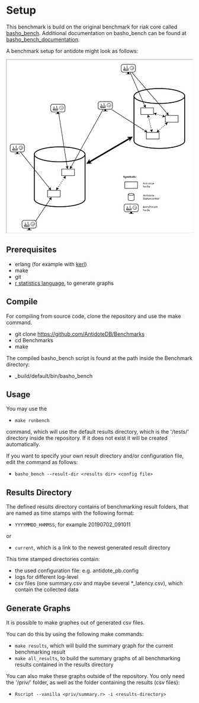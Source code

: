 # Setup

This benchmark is build on the original benchmark for riak core called [basho_bench](https://github.com/basho/basho_bench).
Additional documentation on basho_bench can be found at [basho_bench_documentation](https://docs.riak.com/riak/kv/latest/using/performance/benchmarking).

A benchmark setup for antidote might look as follows:

![](images/BenchmarkForAntidote.png)

## Prerequisites

- erlang (for example with [kerl](https://github.com/kerl/kerl))
- make
- git
- [r statistics language](https://www.r-project.org), to generate graphs

## Compile
For compiling from source code, clone the repository and use the make command.

- git clone https://github.com/AntidoteDB/Benchmarks
- cd Benchmarks
- make

The compiled basho_bench script is found at the path inside the Benchmark directory: 
- _build/default/bin/basho_bench

## Usage

You may use the
- `make runbench` 

command, which will use the default results directory, which is the '/tests/' directory inside the repository. If it does not exist it will be created automatically.  

If you want to specify your own result directory and/or configuration file, edit the command as follows:
- `basho_bench --result-dir <results dir> <config file>`

## Results Directory

The defined results directory contains of benchmarking result folders, that are named as time stamps with the following format: 
- `YYYYMMDD_HHMMSS`, for example 20190702_091011

or 
- `current`, which is a link to the newest generated result directory

This time stamped directories contain:
- the used configuration file: e.g. antidote_pb.config
- logs for different log-level
- csv files (one summary.csv and maybe several *_latency.csv), which contain the collected data

## Generate Graphs

It is possible to make graphes out of generated csv files.

You can do this by using the following make commands:
- `make results`, which will build the summary graph for the current benchmarking result
- `make all_results`, to build the summary graphs of all benchmarking results contained in the results directory

You can also make these graphs outside of the repository. You only need the '/priv/' folder, as well as the folder containing the results (csv files):
- `Rscript --vanilla <priv/summary.r> -i <results-directory>`

